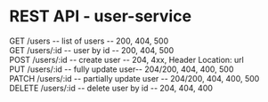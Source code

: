 # REST API - user-service

GET /users -- list of users -- 200, 404, 500  
GET /users/:id -- user by id -- 200, 404, 500  
POST /users/:id -- create user -- 204, 4xx, Header Location: url  
PUT /users/:id -- fully update user-- 204/200, 404, 400, 500  
PATCH /users/:id -- partially update user -- 204/200, 404, 400, 500
DELETE /users/:id -- delete user by id -- 204, 404, 400